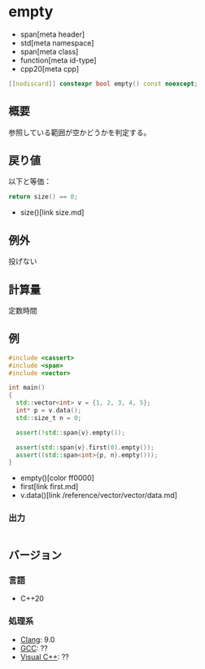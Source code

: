 # empty
* span[meta header]
* std[meta namespace]
* span[meta class]
* function[meta id-type]
* cpp20[meta cpp]

```cpp
[[nodiscard]] constexpr bool empty() const noexcept;
```

## 概要
参照している範囲が空かどうかを判定する。


## 戻り値
以下と等価：

```cpp
return size() == 0;
```
* size()[link size.md]


## 例外
投げない


## 計算量
定数時間


## 例
```cpp example
#include <cassert>
#include <span>
#include <vector>

int main()
{
  std::vector<int> v = {1, 2, 3, 4, 5};
  int* p = v.data();
  std::size_t n = 0;

  assert(!std::span{v}.empty());

  assert(std::span{v}.first(0).empty());
  assert((std::span<int>{p, n}.empty()));
}
```
* empty()[color ff0000]
* first[link first.md]
* v.data()[link /reference/vector/vector/data.md]

### 出力
```
```

## バージョン
### 言語
- C++20

### 処理系
- [Clang](/implementation.md#clang): 9.0
- [GCC](/implementation.md#gcc): ??
- [Visual C++](/implementation.md#visual_cpp): ??
